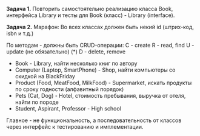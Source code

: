 **Задача 1.**
Повторить самостоятельно реализацию класса Book, интерфейса Library
и тесты для Book (класс) - Library (interface).

**Задача 2.**
Марафон:
Во всех класcах должен быть некий id (штрих-код, isbn и т.д.)

По методам - должны быть CRUD-операции:
С - create
R - read, find
U - update (не обязательно) (*)
D - delete, remove

- Book - Library, найти несколько книг по автору
- Computer (Laptop, SmartPhone) - Shop, найти компьютеры со скидкой на BlackFriday
- Product (Food, MeatFood, MilkFood) - Supermarket, искать продукты по сроку годности (алфавитный порядок)
- Pets (Cat, Dog) - Hotel, стоимость пребывания, выручка от отеля, найти по породе
- Student, Aspirant, Professor - High school

Главное - не функциональность, а последовательность от классов через интерфейс к тестированию и имплементации.

